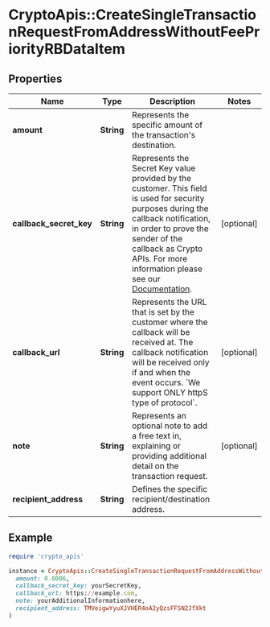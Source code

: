 # CryptoApis::CreateSingleTransactionRequestFromAddressWithoutFeePriorityRBDataItem

## Properties

| Name | Type | Description | Notes |
| ---- | ---- | ----------- | ----- |
| **amount** | **String** | Represents the specific amount of the transaction&#39;s destination. |  |
| **callback_secret_key** | **String** | Represents the Secret Key value provided by the customer. This field is used for security purposes during the callback notification, in order to prove the sender of the callback as Crypto APIs. For more information please see our [Documentation](https://developers.cryptoapis.io/technical-documentation/general-information/callbacks#callback-security). | [optional] |
| **callback_url** | **String** | Represents the URL that is set by the customer where the callback will be received at. The callback notification will be received only if and when the event occurs. &#x60;We support ONLY httpS type of protocol&#x60;. | [optional] |
| **note** | **String** | Represents an optional note to add a free text in, explaining or providing additional detail on the transaction request. | [optional] |
| **recipient_address** | **String** | Defines the specific recipient/destination address. |  |

## Example

```ruby
require 'crypto_apis'

instance = CryptoApis::CreateSingleTransactionRequestFromAddressWithoutFeePriorityRBDataItem.new(
  amount: 0.0006,
  callback_secret_key: yourSecretKey,
  callback_url: https://example.com,
  note: yourAdditionalInformationhere,
  recipient_address: TMVeigwYyuXJVHER4oA2yQzsFFSN2JfXkt
)
```

